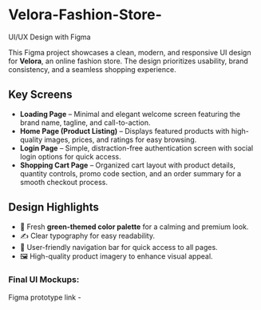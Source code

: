 # Velora-Fashion-Store-
UI/UX Design with Figma

This Figma project showcases a clean, modern, and responsive UI design for **Velora**, an online fashion store. The design prioritizes usability, brand consistency, and a seamless shopping experience.

## Key Screens
- **Loading Page** – Minimal and elegant welcome screen featuring the brand name, tagline, and call-to-action.  
- **Home Page (Product Listing)** – Displays featured products with high-quality images, prices, and ratings for easy browsing.  
- **Login Page** – Simple, distraction-free authentication screen with social login options for quick access.  
- **Shopping Cart Page** – Organized cart layout with product details, quantity controls, promo code section, and an order summary for a smooth checkout process.  

## Design Highlights
- 🎨 Fresh **green-themed color palette** for a calming and premium look.  
- ✍️ Clear typography for easy readability.  
- 🧭 User-friendly navigation bar for quick access to all pages.  
- 🖼️ High-quality product imagery to enhance visual appeal. 


### Final UI Mockups: 
Figma prototype link -


